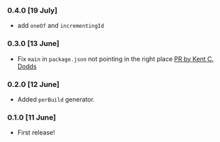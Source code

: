 ### 0.4.0 [19 July]

- add `oneOf` and `incrementingId`

### 0.3.0 [13 June]

- Fix `main` in `package.json` not pointing in the right place [PR by Kent C. Dodds](https://github.com/jackfranklin/test-data-bot/pull/1)

### 0.2.0 [12 June]

- Added `perBuild` generator.

### 0.1.0 [11 June]

- First release!
